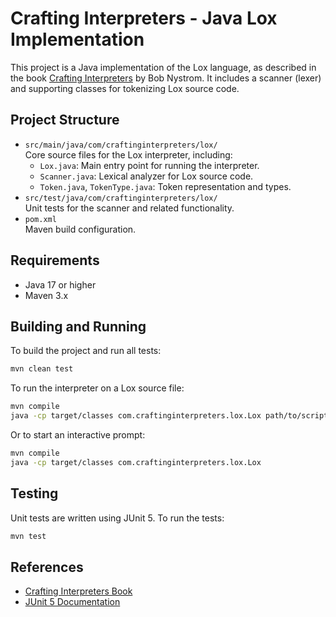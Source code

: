 # Crafting Interpreters - Java Lox Implementation

This project is a Java implementation of the Lox language, as described in the book [Crafting Interpreters](https://craftinginterpreters.com/) by Bob Nystrom. It includes a scanner (lexer) and supporting classes for tokenizing Lox source code.

## Project Structure

- `src/main/java/com/craftinginterpreters/lox/`  
  Core source files for the Lox interpreter, including:
  - `Lox.java`: Main entry point for running the interpreter.
  - `Scanner.java`: Lexical analyzer for Lox source code.
  - `Token.java`, `TokenType.java`: Token representation and types.
- `src/test/java/com/craftinginterpreters/lox/`  
  Unit tests for the scanner and related functionality.
- `pom.xml`  
  Maven build configuration.

## Requirements

- Java 17 or higher
- Maven 3.x

## Building and Running

To build the project and run all tests:

```sh
mvn clean test
```

To run the interpreter on a Lox source file:

```sh
mvn compile
java -cp target/classes com.craftinginterpreters.lox.Lox path/to/script.lox
```

Or to start an interactive prompt:

```sh
mvn compile
java -cp target/classes com.craftinginterpreters.lox.Lox
```

## Testing

Unit tests are written using JUnit 5. To run the tests:

```sh
mvn test
```

## References

- [Crafting Interpreters Book](https://craftinginterpreters.com/)
- [JUnit 5 Documentation](https://junit.org/junit5/)

